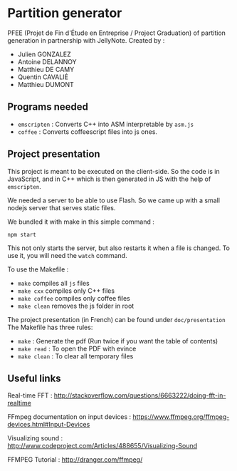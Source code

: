 # Partition generator

PFEE (Projet de Fin d'Étude en Entreprise / Project Graduation) of partition generation in partnership with JellyNote.
Created by :
- Julien GONZALEZ
- Antoine DELANNOY
- Matthieu DE CAMY
- Quentin CAVALIÉ
- Matthieu DUMONT

## Programs needed

- `emscripten` : Converts C++ into ASM interpretable by `asm.js`
- `coffee` : Converts coffeescript files into js ones.

## Project presentation

This project is meant to be executed on the client-side.
So the code is in JavaScript, and in C++ which is then generated in JS
with the help of `emscripten`.

We needed a server to be able to use Flash.
So we came up with a small nodejs server that serves static files.

We bundled it with make in this simple command :

`npm start`

This not only starts the server, but also restarts it when a file is
changed.
To use it, you will need the `watch` command.


To use the Makefile :
- `make` compiles all `js` files
- `make cxx` compiles only C++ files
- `make coffee` compiles only coffee files
- `make clean` removes the js folder in root

The project presentation (in French) can be found under `doc/presentation`
The Makefile has three rules:
- `make` : Generate the pdf (Run twice if you want the table of contents)
- `make read` : To open the PDF with evince
- `make clean` : To clear all temporary files

## Useful links

Real-time FFT :
http://stackoverflow.com/questions/6663222/doing-fft-in-realtime

FFmpeg documentation on input devices : 
https://www.ffmpeg.org/ffmpeg-devices.html#Input-Devices

Visualizing sound :
http://www.codeproject.com/Articles/488655/Visualizing-Sound

FFMPEG Tutorial :
http://dranger.com/ffmpeg/
